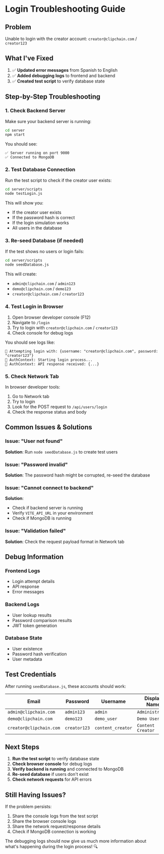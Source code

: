 # Login Troubleshooting Guide

## Problem
Unable to login with the creator account: `creator@clipchain.com` / `creator123`

## What I've Fixed
1. ✅ **Updated error messages** from Spanish to English
2. ✅ **Added debugging logs** to frontend and backend
3. ✅ **Created test script** to verify database state

## Step-by-Step Troubleshooting

### 1. Check Backend Server
Make sure your backend server is running:
```bash
cd server
npm start
```

You should see:
```
✅ Server running on port 9000
✅ Connected to MongoDB
```

### 2. Test Database Connection
Run the test script to check if the creator user exists:
```bash
cd server/scripts
node testLogin.js
```

This will show you:
- If the creator user exists
- If the password hash is correct
- If the login simulation works
- All users in the database

### 3. Re-seed Database (if needed)
If the test shows no users or login fails:
```bash
cd server/scripts
node seedDatabase.js
```

This will create:
- `admin@clipchain.com` / `admin123`
- `demo@clipchain.com` / `demo123`
- `creator@clipchain.com` / `creator123`

### 4. Test Login in Browser
1. Open browser developer console (F12)
2. Navigate to `/login`
3. Try to login with `creator@clipchain.com` / `creator123`
4. Check console for debug logs

You should see logs like:
```
🔐 Attempting login with: {username: "creator@clipchain.com", password: "creator123"}
🔐 AuthContext: Starting login process...
🔐 AuthContext: API response received: {...}
```

### 5. Check Network Tab
In browser developer tools:
1. Go to Network tab
2. Try to login
3. Look for the POST request to `/api/users/login`
4. Check the response status and body

## Common Issues & Solutions

### Issue: "User not found"
**Solution**: Run `node seedDatabase.js` to create test users

### Issue: "Password invalid"
**Solution**: The password hash might be corrupted, re-seed the database

### Issue: "Cannot connect to backend"
**Solution**: 
- Check if backend server is running
- Verify `VITE_API_URL` in your environment
- Check if MongoDB is running

### Issue: "Validation failed"
**Solution**: Check the request payload format in Network tab

## Debug Information

### Frontend Logs
- Login attempt details
- API response
- Error messages

### Backend Logs
- User lookup results
- Password comparison results
- JWT token generation

### Database State
- User existence
- Password hash verification
- User metadata

## Test Credentials

After running `seedDatabase.js`, these accounts should work:

| Email | Password | Username | Display Name |
|-------|----------|----------|--------------|
| `admin@clipchain.com` | `admin123` | `admin` | `Administrator` |
| `demo@clipchain.com` | `demo123` | `demo_user` | `Demo User` |
| `creator@clipchain.com` | `creator123` | `content_creator` | `Content Creator` |

## Next Steps

1. **Run the test script** to verify database state
2. **Check browser console** for debug logs
3. **Verify backend is running** and connected to MongoDB
4. **Re-seed database** if users don't exist
5. **Check network requests** for API errors

## Still Having Issues?

If the problem persists:
1. Share the console logs from the test script
2. Share the browser console logs
3. Share the network request/response details
4. Check if MongoDB connection is working

The debugging logs should now give us much more information about what's happening during the login process! 🔍
